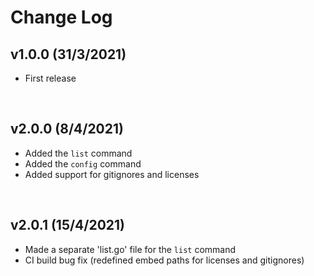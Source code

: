 # Change Log

## v1.0.0 (31/3/2021)
- First release

<br>

## v2.0.0 (8/4/2021)
- Added the `list` command
- Added the `config` command
- Added support for gitignores and licenses

<br>

## v2.0.1 (15/4/2021)
- Made a separate 'list.go' file for the `list` command
- CI build bug fix (redefined embed paths for licenses and gitignores)